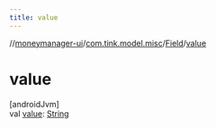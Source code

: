 ```yaml
---
title: value
---
```

//[moneymanager-ui](../../../index.html)/[com.tink.model.misc](../index.html)/[Field](index.html)/[value](value.html)



# value



[androidJvm]\
val [value](value.html): [String](https://kotlinlang.org/api/latest/jvm/stdlib/kotlin/-string/index.html)




